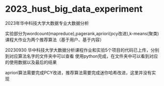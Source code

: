 # 2023_hust_big_data_experiment
2023年华中科技大学大数据专业大数据分析

实验部分为wordcount(mapreduce),pagerank,apriori(pcy改进),k-means(聚类)
课程大作业为两个推荐算法（基于用户、基于内容）

20230930
华中科技大学大数据分析课程作业和实验5个项目的代码已上传，分别到对应算法名字的文件夹中可以查看
使用python完成，在文件夹中可以看到对应的使用数据以及最后的结果

apriori算法需要完成PCY改进，推荐算法需要完成迷你哈希改进，这里并没有实现
